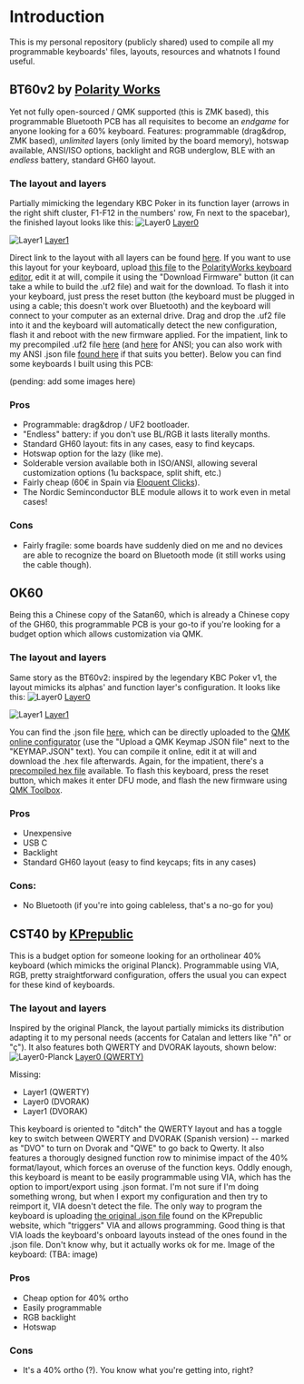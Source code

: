 # Introduction
This is my personal repository (publicly shared) used to compile all my programmable keyboards' files, layouts, resources and whatnots I found useful.

## BT60v2 by [Polarity Works](https://www.polarityworks.com/btckp)
Yet not fully open-sourced / QMK supported (this is ZMK based), this programmable Bluetooth PCB has all requisites to become an _endgame_ for anyone looking for a 60% keyboard.
Features: programmable (drag&drop, ZMK based), _unlimited_ layers (only limited by the board memory), hotswap available, ANSI/ISO options, backlight and RGB underglow, BLE with an _endless_ battery, standard GH60 layout.

### The layout and layers
Partially mimicking the legendary KBC Poker in its function layer (arrows in the right shift cluster, F1-F12 in the numbers' row, Fn next to the spacebar), the finished layout looks like this:
![Layer0](https://github.com/arnaudalmau/keyboards/assets/141138848/9a160e87-cea0-458c-9dfd-5b4229db1a56)
[Layer0](http://www.keyboard-layout-editor.com/##@@_a:6%3B&=Esc&_a:4%3B&=!%0A1%0A%0A%7C&=%22%0A2%0A%0A%2F@&=%C2%B7%0A3%0A%0A%23&=$%0A4%0A%0A~&=%25%0A5&=%2F&%0A6%0A%0A%C2%AC&=%2F%2F%0A7&=(%0A8&=)%0A9&=%2F=%0A0&=%3F%0A'&=%C2%BF%0A%C2%A1&_a:7&w:2%3B&=Backspace%3B&@_a:6&w:1.5%3B&=Tab&_a:4%3B&=Q&=W&=E&=R&=T&=Y&=U&=I&=O&=P&=%5E%0A%60%0A%0A%5B&=*%0A+%0A%0A%5D&_x:0.25&a:7&w:1.25&h:2&w2:1.5&h2:1&x2:-0.25%3B&=Enter%3B&@_a:6&w:1.75%3B&=Caps%20Lock&_a:4%3B&=A&=S&=D&=F&=G&=H&=J&=K&=L&=%C3%91&=%C2%A8%0A%C2%B4%0A%0A%7B&=%C3%87%0A%0A%0A%7D%3B&@_a:6&w:1.25%3B&=Shift&_a:4%3B&=%3C%0A%3E&=Z&=X&=C&=V&=B&=N&=M&=%2F%3B%0A,&=%2F:%0A.&=%2F_%0A-&_a:7&w:2.75%3B&=%E2%86%91%3B&@_w:1.25%3B&=Ctrl&_w:1.25%3B&=Win&_w:1.25%3B&=Alt&_w:6.25%3B&=&_w:1.25%3B&=Fn&_w:1.25%3B&=%E2%86%90&_w:1.25%3B&=%E2%86%93&_w:1.25%3B&=%E2%86%92)

![Layer1](https://github.com/arnaudalmau/keyboards/assets/141138848/8ca937c8-5d24-462d-88b5-531a831725d0)
[Layer1](http://www.keyboard-layout-editor.com/##@@=%C2%AA%0A%C2%BA%0A%0A%5C&_a:7%3B&=F1&=F2&=F3&=F4&=F5&=F6&=F7&=F8&=F9&=F10&=F11&=F12&_w:2%3B&=Backspace%3B&@_w:1.5%3B&=RGB%20Toggle&=&=&=&=&=&=&=&=&=&=&=Home&=Media%20Prev.&_x:0.25&w:1.25&h:2&w2:1.5&h2:1&x2:-0.25%3B&=Media%20Play%20Pause%3B&@_w:1.75%3B&=Bootloader&=RGB%20HUE+&=RGB%20SAT+&=RGB%20BRI+&=&=BT%20Clear&=BT%20Clear&=&=&=&=&=End&=Media%20Next%3B&@_w:1.25%3B&=Shift&=BT%20Prof.%203&=RGB%20HUE-&=RGB%20SAT-&=RGB%20BRI-&_f:4%3B&=Media%20Mute&_f:3%3B&=Vol+&=Vol-&=&=Pg%20Up&=Pg%20Dn&=Del&_w:2.75%3B&=Next%20light%20mode%3B&@_w:1.25%3B&=Bluetooth%20Profile%201&_w:1.25%3B&=Bluetooth%20Profile%202&_w:1.25%3B&=Alt&_w:6.25%3B&=Blacklight%20on%2F%2Foff&_w:1.25%3B&=&_w:1.25%3B&=%E2%86%90&_w:1.25%3B&=Prev%20light%20mode&_w:1.25%3B&=%E2%86%92)

Direct link to the layout with all layers can be found [here](http://www.keyboard-layout-editor.com/##@@_a:0%3B&=Esc%0A%0A%0A%0A%C2%BA&=!%0A1%0A%0A%7C%0AF1&=%22%0A2%0A%0A%2F@%0AF2&=%C2%B7%0A3%0A%0A%23%0AF3&=$%0A4%0A%0A~%0AF4&=%25%0A5%0A%0A%0AF5&=%2F&%0A6%0A%0A%C2%AC%0AF6&=%2F%2F%0A7%0A%0A%0AF7&=(%0A8%0A%0A%0AF8&=)%0A9%0A%0A%0AF9&=%2F=%0A0%0A%0A%0AF10&=%3F%0A'%0A%0A%0AF11&=%C2%BF%0A%C2%A1%0A%0A%0AF12&_a:4&w:2%3B&=Backspace%3B&@_w:1.5%3B&=Tab&=Q&=W&=E&=R&=T&=Y&=U&=I&=O&=P&_a:0%3B&=%5E%0A%60%0A%0A%5B%0AInicio&=*%0A+%0A%0A%5D%0APrev&_x:0.25&a:4&w:1.25&h:2&w2:1.5&h2:1&x2:-0.25%3B&=Enter%0A%0A%0A%0APlay%2F%2FPause%3B&@_w:1.75%3B&=Caps%20Lock&=A&=S&=D&=F&=G&=H&=J&=K&=L&=%C3%91&_a:0%3B&=%C2%A8%0A%C2%B4%0A%0A%7B%0AFin&=%C3%87%0A%0A%0A%7D%0ANext%3B&@_a:4&w:1.25%3B&=Shift&=%3C%0A%3E&=Z&=X&=C&_a:0%3B&=V%0A%0A%0A%0AVol%20X%2F%2F%E2%9C%93&=B%0A%0A%0A%0AVol%20+&=N%0A%0A%0A%0AVol%20-&_a:4%3B&=M&_a:0%3B&=%2F%3B%0A,%0A%0A%0AReP%C3%A1g&=%2F:%0A.%0A%0A%0AAvP%C3%A1g&=%2F_%0A-%0A%0A%0ADel&_a:7&w:2.75%3B&=%E2%86%91%0A%0A%0A%0ANext%20light%20mode%3B&@_a:4&w:1.25%3B&=Ctrl&_w:1.25%3B&=Win&_w:1.25%3B&=Alt&_a:3&w:6.25%3B&=%0A%0A%0A%0A%0ALights%20on%2F%2Foff&_a:4&w:1.25%3B&=Fn&_a:7&w:1.25%3B&=%E2%86%90&_w:1.25%3B&=%E2%86%93%0A%0A%0A%0APrev%20light&_w:1.25%3B&=%E2%86%92).
If you want to use this layout for your keyboard, upload [this file](https://github.com/arnaudalmau/keyboards/blob/main/BT60v2%20-%20ZMK/ISO/bt60v2_iso_v1.8.json) to the [PolarityWorks keyboard editor](https://www.polarityworks.com/editor/index.html), edit it at will, compile it using the "Download Firmware" button (it can take a while to build the .uf2 file) and wait for the download.
To flash it into your keyboard, just press the reset button (the keyboard must be plugged in using a cable; this doesn't work over Bluetooth) and the keyboard will connect to your computer as an external drive. Drag and drop the .uf2 file into it and the keyboard will automatically detect the new configuration, flash it and reboot with the new firmware applied.
For the impatient, link to my precompiled .uf2 file [here](https://github.com/arnaudalmau/keyboards/blob/main/BT60v2%20-%20ZMK/ISO/keymap.uf2) (and [here](https://github.com/arnaudalmau/keyboards/blob/main/BT60v2%20-%20ZMK/ANSI/keymap.uf2) for ANSI; you can also work with my ANSI .json file [found here](https://github.com/arnaudalmau/keyboards/blob/main/BT60v2%20-%20ZMK/ANSI/bt60v2_ansi_v1.5.json) if that suits you better).
Below you can find some keyboards I built using this PCB:

(pending: add some images here)
<!-- imatge meu bento + imatge alu case + fusta mir -->

### Pros
- Programmable: drag&drop / UF2 bootloader.
- "Endless" battery: if you don't use BL/RGB it lasts literally months.
- Standard GH60 layout: fits in any cases, easy to find keycaps.
- Hotswap option for the lazy (like me).
- Solderable version available both in ISO/ANSI, allowing several customization options (1u backspace, split shift, etc.)
- Fairly cheap (60€ in Spain via [Eloquent Clicks](https://eloquentclicks.com/products/polarity-works-bt60-v2-wireless-pcb)).
- The Nordic Seminconductor BLE module allows it to work even in metal cases!

### Cons
- Fairly fragile: some boards have suddenly died on me and no devices are able to recognize the board on Bluetooth mode (it still works using the cable though).

## OK60
Being this a Chinese copy of the Satan60, which is already a Chinese copy of the GH60, this programmable PCB is your go-to if you're looking for a budget option which allows customization via QMK.

### The layout and layers
Same story as the BT60v2: inspired by the legendary KBC Poker v1, the layout mimicks its alphas' and function layer's configuration. It looks like this:
![Layer0](https://github.com/arnaudalmau/keyboards/assets/141138848/9a160e87-cea0-458c-9dfd-5b4229db1a56)
[Layer0](http://www.keyboard-layout-editor.com/##@@_a:6%3B&=Esc&_a:4%3B&=!%0A1%0A%0A%7C&=%22%0A2%0A%0A%2F@&=%C2%B7%0A3%0A%0A%23&=$%0A4%0A%0A~&=%25%0A5&=%2F&%0A6%0A%0A%C2%AC&=%2F%2F%0A7&=(%0A8&=)%0A9&=%2F=%0A0&=%3F%0A'&=%C2%BF%0A%C2%A1&_a:7&w:2%3B&=Backspace%3B&@_a:6&w:1.5%3B&=Tab&_a:4%3B&=Q&=W&=E&=R&=T&=Y&=U&=I&=O&=P&=%5E%0A%60%0A%0A%5B&=*%0A+%0A%0A%5D&_x:0.25&a:7&w:1.25&h:2&w2:1.5&h2:1&x2:-0.25%3B&=Enter%3B&@_a:6&w:1.75%3B&=Caps%20Lock&_a:4%3B&=A&=S&=D&=F&=G&=H&=J&=K&=L&=%C3%91&=%C2%A8%0A%C2%B4%0A%0A%7B&=%C3%87%0A%0A%0A%7D%3B&@_a:6&w:1.25%3B&=Shift&_a:4%3B&=%3C%0A%3E&=Z&=X&=C&=V&=B&=N&=M&=%2F%3B%0A,&=%2F:%0A.&=%2F_%0A-&_a:7&w:2.75%3B&=%E2%86%91%3B&@_w:1.25%3B&=Ctrl&_w:1.25%3B&=Win&_w:1.25%3B&=Alt&_w:6.25%3B&=&_w:1.25%3B&=Fn&_w:1.25%3B&=%E2%86%90&_w:1.25%3B&=%E2%86%93&_w:1.25%3B&=%E2%86%92)

![Layer1](https://github.com/arnaudalmau/keyboards/assets/141138848/7af2483e-699b-440d-aa58-7b75eee3f639)
[Layer1](http://www.keyboard-layout-editor.com/##@@=%C2%AA%0A%C2%BA%0A%0A%5C&_a:7%3B&=F1&=F2&=F3&=F4&=F5&=F6&=F7&=F8&=F9&=F10&=F11&=F12&_w:2%3B&=Backspace%3B&@_w:1.5%3B&=&=&=&=&=&=&=&=&=&=&=&=Home&=Media%20Prev.&_x:0.25&w:1.25&h:2&w2:1.5&h2:1&x2:-0.25%3B&=Media%20Play%20Pause%3B&@_w:1.75%3B&=Caps%20Lock&=&=&=&=&=&=&=&=&=&=&=End&=Media%20Next%3B&@_w:1.25%3B&=Shift&=&=&=&=&_f:4%3B&=Media%20Mute&_f:3%3B&=Vol+&=Vol-&=&=Pg%20Up&=Pg%20Dn&=Del&_w:2.75%3B&=Next%20light%20mode%3B&@_w:1.25%3B&=Ctrl&_w:1.25%3B&=Win&_w:1.25%3B&=Alt&_w:6.25%3B&=Blacklight%20on%2F%2Foff&_w:1.25%3B&=&_w:1.25%3B&=%E2%86%90&_w:1.25%3B&=Prev%20light%20mode&_w:1.25%3B&=%E2%86%92)

You can find the .json file [here](https://github.com/arnaudalmau/keyboards/blob/main/OK60%20-%20QMK/gh60_qmk_v4.json), which can be directly uploaded to the [QMK online configurator](https://config.qmk.fm/#/) (use the "Upload a QMK Keymap JSON file" next to the "KEYMAP.JSON" text). You can compile it online, edit it at will and download the .hex file afterwards. Again, for the impatient, there's a [precompiled hex file](https://github.com/arnaudalmau/keyboards/blob/main/OK60%20-%20QMK/gh60_satan_gh60_qmk_v4.hex) available. To flash this keyboard, press the reset button, which makes it enter DFU mode, and flash the new firmware using [QMK Toolbox](https://github.com/qmk/qmk_toolbox/releases).

### Pros
- Unexpensive
- USB C
- Backlight
- Standard GH60 layout (easy to find keycaps; fits in any cases)

### Cons:
- No Bluetooth (if you're into going cableless, that's a no-go for you)

## CST40 by [KPrepublic](https://kprepublic.com/products/cstc40-40-rgb-40-hot-swappable-mechanical-keyboard-pcb-programmed-qmk-via-vial-firmware-rgb-switch-underglow-type-c-planck)
This is a budget option for someone looking for an ortholinear 40% keyboard (which mimicks the original Planck). Programmable using VIA, RGB, pretty straightforward configuration, offers the usual you can expect for these kind of keyboards.

### The layout and layers
Inspired by the original Planck, the layout partially mimicks its distribution adapting it to my personal needs (accents for Catalan and letters like "ñ" or "ç"). It also features both QWERTY and DVORAK layouts, shown below:
![Layer0-Planck](https://github.com/arnaudalmau/keyboards/assets/141138848/130601f1-adba-4af8-bb8c-0a9b57b866ee)
[Layer0 (QWERTY)](http://www.keyboard-layout-editor.com/##@@_c=%238195d4&a:7%3B&=Esc&_c=%23cccccc%3B&=Q&=W&=E&=R&=T&=Y&=U&=I&=O&=P&_c=%238195d4%3B&=Back%20Space%3B&@_c=%23cccccc%3B&=Tab&=A&=S&=D&_c=%238195d4%3B&=F&_c=%23cccccc%3B&=G&=H&_c=%238195d4%3B&=J&_c=%23cccccc%3B&=K&=L&=%C3%91&=Enter%3B&@=Shift&=Z&=X&=C&=V&=B&=N&=M&_a:4%3B&=%2F%3B%0A,&=%2F:%0A.&=%2F_%0A-&_a:7%3B&=%C3%87%3B&@=Ctrl&=Win&=Alt&_c=%238195d4%3B&=DVO&_c=%23cccccc&a:4%3B&=%5E%0A%60%0A%0A%5B&_a:7&w:2%3B&=&_a:4%3B&=%C2%A8%0A%C2%B4%0A%0A%7B&_c=%238195d4&a:7%3B&=Fn&_c=%23cccccc%3B&=%2F&larr%2F%3B&=%2F&uarr%2F%3B&=%2F&rarr%2F)

Missing:
- Layer1 (QWERTY)
- Layer0 (DVORAK)
- Layer1 (DVORAK)



This keyboard is oriented to "ditch" the QWERTY layout and has a toggle key to switch between QWERTY and DVORAK (Spanish version) -- marked as "DVO" to turn on Dvorak and "QWE" to go back to Qwerty. It also features a thorougly designed function row to minimise impact of the 40% format/layout, which forces an overuse of the function keys.
Oddly enough, this keyboard is meant to be easily programmable using VIA, which has the option to import/export using .json format. I'm not sure if I'm doing something wrong, but when I export my configuration and then try to reimport it, VIA doesn't detect the file. The only way to program the keyboard is uploading [the original .json file](https://github.com/arnaudalmau/keyboards/blob/main/CST40%20-%20VIA/CSTC40-via.json) found on the KPrepublic website, which "triggers" VIA and allows programming. Good thing is that VIA loads the keyboard's onboard layouts instead of the ones found in the .json file. Don't know why, but it actually works ok for me.
Image of the keyboard:
(TBA: image)

### Pros
- Cheap option for 40% ortho
- Easily programmable
- RGB backlight
- Hotswap 

### Cons
- It's a 40% ortho (?). You know what you're getting into, right?
